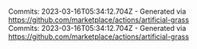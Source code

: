 Commits: 2023-03-16T05:34:12.704Z - Generated via https://github.com/marketplace/actions/artificial-grass
<br>
Commits: 2023-03-16T05:34:12.704Z - Generated via https://github.com/marketplace/actions/artificial-grass
<br>
